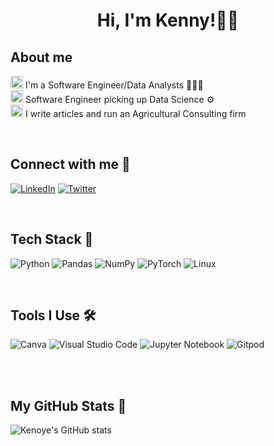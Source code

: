 <!--
**Okagua Kenoye/kenoyek** is a ✨ _special_ ✨ repository because its `README.md` (this file) appears on your GitHub profile.

Here are some ideas to get you started:

- 🔭 I’m currently working on 🤔
- 🌱 I’m currently learning  Software Engineering, Data Science
- 👯 I’m looking to collaborate on ...
- 🤔 I’m looking for help with ...
- 💬 Ask me about ...
- 📫 How to reach me: kenoyek@gmail.com
- ⚡ Fun fact: I love Agriculture.
-->
<h1 align="center">Hi, I'm Kenny!👋🏾</h1>

## About me
<img height="20" src="https://acegif.com/wp-content/uploads/2020/b72nv6/partyparrt-30.gif"> I'm a Software Engineer/Data Analysts 👩🏽‍💻 <br>
<img height="20" src="https://acegif.com/wp-content/uploads/2020/b72nv6/partyparrt-30.gif"> Software Engineer picking up Data Science ⚙️ <br>
<img height="20" src="https://acegif.com/wp-content/uploads/2020/b72nv6/partyparrt-30.gif"> I write articles and run an Agricultural Consulting firm <br>

<br>

## Connect with me 🤩

[<img alt="LinkedIn" src="https://img.shields.io/badge/LinkedIn-0072B1?style=for-the-badge&logo=linkedin&logoColor=white" />](https://www.linkedin.com/in/kenny-chris-okagua-jnr-968b8531/)
[<img alt="Twitter" src="https://img.shields.io/badge/Twitter-1DA1F2?style=for-the-badge&logo=twitter&logoColor=white" />](https://twitter.com/Sir_Kennyk)

<br>

## Tech Stack 🚀
![Python](https://img.shields.io/badge/python-3670A0?style=for-the-badge&logo=python&logoColor=ffdd54)
![Pandas](https://img.shields.io/badge/pandas-%23150458.svg?style=for-the-badge&logo=pandas&logoColor=white)
![NumPy](https://img.shields.io/badge/numpy-%23013243.svg?style=for-the-badge&logo=numpy&logoColor=white)
![PyTorch](https://img.shields.io/badge/PyTorch-%23EE4C2C.svg?style=for-the-badge&logo=PyTorch&logoColor=white)
![Linux](https://img.shields.io/badge/Linux-FCC624?style=for-the-badge&logo=linux&logoColor=black)

<br>

## Tools I Use 🛠️

![Canva](https://img.shields.io/badge/Canva-%2300C4CC.svg?style=for-the-badge&logo=Canva&logoColor=white)
![Visual Studio Code](https://img.shields.io/badge/Visual%20Studio%20Code-0078d7.svg?style=for-the-badge&logo=visual-studio-code&logoColor=white)
![Jupyter Notebook](https://img.shields.io/badge/jupyter-%23FA0F00.svg?style=for-the-badge&logo=jupyter&logoColor=white)
![Gitpod](https://img.shields.io/badge/gitpod-%23FA0F00.svg?style=for-the-badge&logo=gitpod&logoColor=white)

<br>


<br>

## My GitHub Stats 👀
![Kenoye's GitHub stats](https://github-readme-stats.vercel.app/api?username=kenoyek&theme=cobalt&show_icons=true)
